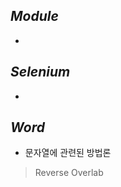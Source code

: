 *Module*  
-----  
-

*Selenium*  
-----  
-

*Word*  
-----  
- 문자열에 관련된 방법론

> Reverse
> Overlab
>
